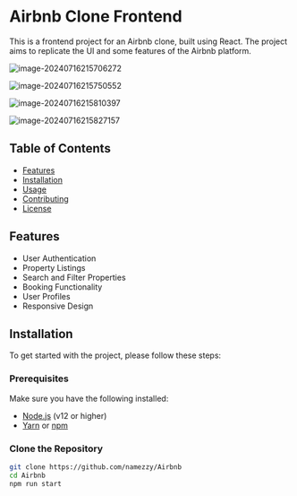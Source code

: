 # Airbnb Clone Frontend

This is a frontend project for an Airbnb clone, built using React. The project aims to replicate the UI and some features of the Airbnb platform.

![image-20240716215706272](https://cdn.jsdelivr.net/gh/Levi0219/save-2024@main/image-20240716215706272.png)

![image-20240716215750552](https://cdn.jsdelivr.net/gh/Levi0219/save-2024@main/image-20240716215750552.png)

![image-20240716215810397](https://cdn.jsdelivr.net/gh/Levi0219/save-2024@main/image-20240716215810397.png)

![image-20240716215827157](https://cdn.jsdelivr.net/gh/Levi0219/save-2024@main/image-20240716215827157.png)

## Table of Contents

- [Features](#features)
- [Installation](#installation)
- [Usage](#usage)
- [Contributing](#contributing)
- [License](#license)

## Features

- User Authentication
- Property Listings
- Search and Filter Properties
- Booking Functionality
- User Profiles
- Responsive Design

## Installation

To get started with the project, please follow these steps:

### Prerequisites

Make sure you have the following installed:

- [Node.js](https://nodejs.org/) (v12 or higher)
- [Yarn](https://yarnpkg.com/) or [npm](https://www.npmjs.com/)

### Clone the Repository

```bash
git clone https://github.com/namezzy/Airbnb
cd Airbnb
npm run start